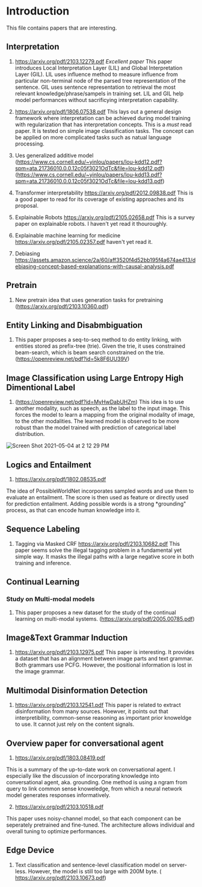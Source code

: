 # Introduction

This file contains papers that are interesting. 

## Interpretation
1. https://arxiv.org/pdf/2103.12279.pdf 
*Excellent paper* This paper introduces Local Interpretation Layer (LIL) and Global Interpretation Layer (GIL). LIL uses influence method to measure influence from particular non-terminal node of the parsed tree representation of the sentence. GIL uses sentence representation to retrieval the most relevant knowledge/phrase/sampels in training set. LIL and GIL help model performances without sacrificying interpretation capability.

2. https://arxiv.org/pdf/1806.07538.pdf 
This lays out a general design framework where interpretation can be achieved during model training with regularization that has interpretation concepts. 
This is a *must* read paper. It is tested on simple image classification tasks. The concept can be applied on more complicated tasks such as natual language processing. 

3. Ues generalized additive model 
(https://www.cs.cornell.edu/~yinlou/papers/lou-kdd12.pdf?spm=ata.21736010.0.0.12c05f3021OdTc&file=lou-kdd12.pdf)
(https://www.cs.cornell.edu/~yinlou/papers/lou-kdd13.pdf?spm=ata.21736010.0.0.12c05f3021OdTc&file=lou-kdd13.pdf)

4. Transformer interpretability 
https://arxiv.org/pdf/2012.09838.pdf This is a good paper to read for its coverage of existing approaches and its proposal. 

5. Explainable Robots
https://arxiv.org/pdf/2105.02658.pdf This is a survey paper on explainable robots. I haven't yet read it thouroughly.

6. Explainable machine learning for medicine
https://arxiv.org/pdf/2105.02357.pdf haven't yet read it. 

7. Debiasing https://assets.amazon.science/2a/60/aff3520f4d52bb195f4a674ae413/debiasing-concept-based-explanations-with-causal-analysis.pdf


## Pretrain
1. New pretrain idea that uses generation tasks for pretraining (https://arxiv.org/pdf/2103.10360.pdf)

## Entity Linking and Disabmbiguation
1. This paper proposes a seq-to-seq method to do entity linking, with entities stored as prefix-tree (trie). 
Given the trie, it uses constrained beam-search, which is beam search constrained on the trie. (https://openreview.net/pdf?id=5k8F6UU39V)

## Image Classification using Large Entropy High Dimentional Label
1. (https://openreview.net/pdf?id=MyHwDabUHZm) This idea is to use another modality, such as speech, as the label to the input image. This forces the model to learn a mapping from the original modality of image, to the other modalities. The learned model is observed to be more robust than the model trained with prediction of categorical label distribution. 

![Screen Shot 2021-05-04 at 2 12 29 PM](https://user-images.githubusercontent.com/3145135/117070564-c4d7de80-ace2-11eb-9424-974bfde17028.png)


## Logics and Entailment

1. https://arxiv.org/pdf/1802.08535.pdf

The idea of PossibleWorldNet incorporates sampled words and use them to evaluate an entailment. The score is then used as feature or directly used for prediction entailment. Adding possible words is a strong *grounding" process, as that can encode human knowledge into it. 

## Sequence Labeling
1. Tagging via Masked CRF https://arxiv.org/pdf/2103.10682.pdf
This paper seems solve the illegal tagging problem in a fundamental yet simple way. It masks the illegal paths with a large negative score in both training and inference. 

## Continual Learning
### Study on Multi-modal models
1. This paper proposes a new dataset for the study of the continual learning on multi-modal systems. (https://arxiv.org/pdf/2005.00785.pdf)

## Image&Text Grammar Induction
1. https://arxiv.org/pdf/2103.12975.pdf
This paper is interesting. It provides a dataset that has an alignment between image parts and text grammar. Both grammars use PCFG. However, the positional information is lost in the image grammar. 

## Multimodal Disinformation Detection
1. https://arxiv.org/pdf/2103.12541.pdf
This paper is related to extract disinformation from many sources. Hoewver, it points out that interpretibility, common-sense reasoning as important prior knoweldge to use. It cannot just rely on the content signals. 

## Overview paper for conversational agent 

1. https://arxiv.org/pdf/1803.08419.pdf

This is a summary of the up-to-date work on conversational agent. I especially like the discussion of incorporating knowledge into conversational agent, aka. grounding. One method is using a ngram from query to link common sense knoweledge, from which a neural network model generates responses informatively. 

2. https://arxiv.org/pdf/2103.10518.pdf

This paper uses noisy-channel model, so that each component can be seperately pretrained and fine-tuned. The architecture allows individual and overall tuning to optimize performances. 

## Edge Device

1. Text classification and sentence-level classification model on server-less. However, the model is still too large with 200M byte. ( https://arxiv.org/pdf/2103.10673.pdf)

